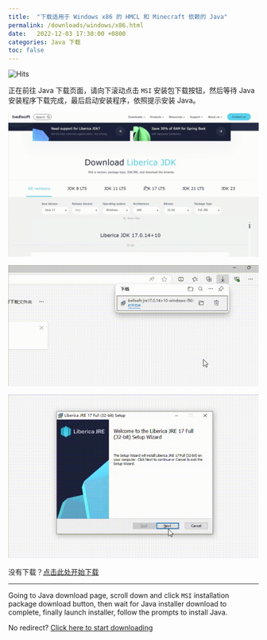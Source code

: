 ```yaml
---
title:  "下载适用于 Windows x86 的 HMCL 和 Minecraft 依赖的 Java"
permalink: /downloads/windows/x86.html
date:   2022-12-03 17:30:00 +0800
categories: Java 下载
toc: false
---
```


![Hits](https://hits.seeyoufarm.com/api/count/incr/badge.svg?url=https%3A%2F%2Fdocs.hmcl.net%2Fdownloads%2Fwindows%2Fx86.html&count_bg=%233E4245&title_bg=%233E4245&icon=&icon_color=%23E7E7E7&title=%F0%9F%91%80&edge_flat=false)

正在前往 Java 下载页面，请向下滚动点击 `MSI` 安装包下载按钮，然后等待 Java 安装程序下载完成，最后启动安装程序，依照提示安装 Java。

![windows-x86-1](/assets/img/docs/java-download-pages/windows-x86-1.gif)

![windows-x86-2](/assets/img/docs/java-download-pages/windows-x86-2.gif)

![windows-x86-3](/assets/img/docs/java-download-pages/windows-x86-3.gif)

没有下载？[点击此处开始下载](https://bell-sw.com/pages/downloads/?version=java-17&os=windows&architecture=x86&bitness=32&package=jre-full#:~:text=All%20versions)

---

Going to Java download page, scroll down and click `MSI` installation package download button, then wait for Java installer download to complete, finally launch installer, follow the prompts to install Java.

No redirect? [Click here to start downloading](https://bell-sw.com/pages/downloads/?version=java-17&os=windows&architecture=x86&bitness=32&package=jre-full#:~:text=All%20versions)


<script>
    setTimeout(function() {
        window.location.href = "https://bell-sw.com/pages/downloads/?version=java-17&os=windows&architecture=x86&bitness=32&package=jre-full#:~:text=All%20versions";
    }, 5000); // 等待 5 秒.
</script>

